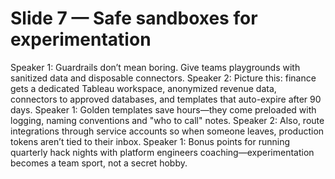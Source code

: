 # Slide 7 — Safe sandboxes for experimentation

Speaker 1: Guardrails don’t mean boring. Give teams playgrounds with sanitized data and disposable connectors.
Speaker 2: Picture this: finance gets a dedicated Tableau workspace, anonymized revenue data, connectors to approved databases, and templates that auto-expire after 90 days.
Speaker 1: Golden templates save hours—they come preloaded with logging, naming conventions and "who to call" notes.
Speaker 2: Also, route integrations through service accounts so when someone leaves, production tokens aren’t tied to their inbox.
Speaker 1: Bonus points for running quarterly hack nights with platform engineers coaching—experimentation becomes a team sport, not a secret hobby.
